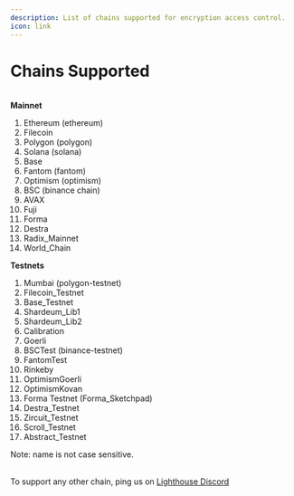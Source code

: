 ```yaml
---
description: List of chains supported for encryption access control.
icon: link
---
```


# Chains Supported

\
**Mainnet**

1. Ethereum (ethereum)
2. Filecoin
3. Polygon (polygon)
4. Solana (solana)
5. Base
6. Fantom (fantom)
7. Optimism (optimism)
8. BSC (binance chain)
9. AVAX
10. Fuji
11. Forma
12. Destra
13. Radix\_Mainnet
14. World\_Chain

**Testnets**

1. Mumbai (polygon-testnet)
2. Filecoin\_Testnet
3. Base\_Testnet
4. Shardeum\_Lib1
5. Shardeum\_Lib2
6. Calibration
7. Goerli
8. BSCTest (binance-testnet)
9. FantomTest
10. Rinkeby
11. OptimismGoerli
12. OptimismKovan
13. Forma Testnet (Forma\_Sketchpad)
14. Destra\_Testnet
15. Zircuit\_Testnet
16. Scroll\_Testnet
17. Abstract\_Testnet

Note: name is not case sensitive.

\
To support any other chain, ping us on [Lighthouse Discord](https://discord.com/invite/c4a4CGCdJG)
